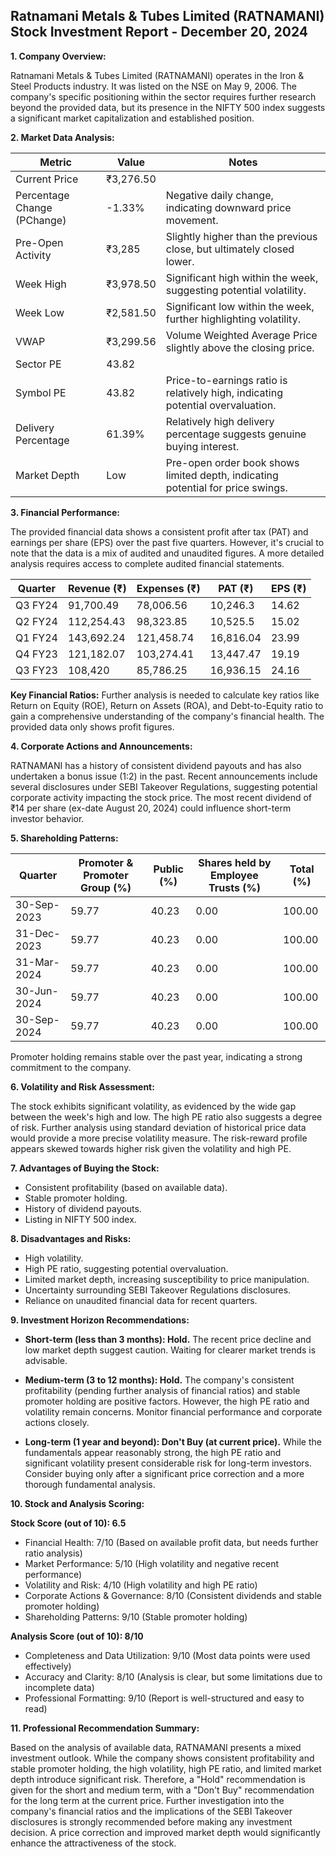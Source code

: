 ## Ratnamani Metals & Tubes Limited (RATNAMANI) Stock Investment Report - December 20, 2024

**1. Company Overview:**

Ratnamani Metals & Tubes Limited (RATNAMANI) operates in the Iron & Steel Products industry.  It was listed on the NSE on May 9, 2006.  The company's specific positioning within the sector requires further research beyond the provided data, but its presence in the NIFTY 500 index suggests a significant market capitalization and established position.

**2. Market Data Analysis:**

| Metric                     | Value          | Notes                                                              |
|-----------------------------|-----------------|----------------------------------------------------------------------|
| Current Price               | ₹3,276.50       |                                                                      |
| Percentage Change (PChange) | -1.33%          | Negative daily change, indicating downward price movement.           |
| Pre-Open Activity          | ₹3,285          | Slightly higher than the previous close, but ultimately closed lower.|
| Week High                   | ₹3,978.50       | Significant high within the week, suggesting potential volatility.   |
| Week Low                    | ₹2,581.50       | Significant low within the week, further highlighting volatility.    |
| VWAP                        | ₹3,299.56       | Volume Weighted Average Price slightly above the closing price.      |
| Sector PE                   | 43.82           |                                                                      |
| Symbol PE                   | 43.82           | Price-to-earnings ratio is relatively high, indicating potential overvaluation. |
| Delivery Percentage         | 61.39%          | Relatively high delivery percentage suggests genuine buying interest.|
| Market Depth                | Low              |  Pre-open order book shows limited depth, indicating potential for price swings. |


**3. Financial Performance:**

The provided financial data shows a consistent profit after tax (PAT) and earnings per share (EPS) over the past five quarters. However, it's crucial to note that the data is a mix of audited and unaudited figures.  A more detailed analysis requires access to complete audited financial statements.

| Quarter      | Revenue (₹)     | Expenses (₹)    | PAT (₹)          | EPS (₹)          |
|--------------|-----------------|-----------------|-------------------|-------------------|
| Q3 FY24      | 91,700.49       | 78,006.56       | 10,246.3         | 14.62            |
| Q2 FY24      | 112,254.43      | 98,323.85       | 10,525.5         | 15.02            |
| Q1 FY24      | 143,692.24      | 121,458.74      | 16,816.04        | 23.99            |
| Q4 FY23      | 121,182.07      | 103,274.41      | 13,447.47        | 19.19            |
| Q3 FY23      | 108,420         | 85,786.25       | 16,936.15        | 24.16            |


**Key Financial Ratios:**  Further analysis is needed to calculate key ratios like Return on Equity (ROE), Return on Assets (ROA), and Debt-to-Equity ratio to gain a comprehensive understanding of the company's financial health.  The provided data only shows profit figures.

**4. Corporate Actions and Announcements:**

RATNAMANI has a history of consistent dividend payouts and has also undertaken a bonus issue (1:2) in the past.  Recent announcements include several disclosures under SEBI Takeover Regulations, suggesting potential corporate activity impacting the stock price.  The most recent dividend of ₹14 per share (ex-date August 20, 2024) could influence short-term investor behavior.

**5. Shareholding Patterns:**

| Quarter      | Promoter & Promoter Group (%) | Public (%) | Shares held by Employee Trusts (%) | Total (%) |
|--------------|-----------------------------|------------|---------------------------------|-----------|
| 30-Sep-2023  | 59.77                        | 40.23      | 0.00                             | 100.00    |
| 31-Dec-2023  | 59.77                        | 40.23      | 0.00                             | 100.00    |
| 31-Mar-2024  | 59.77                        | 40.23      | 0.00                             | 100.00    |
| 30-Jun-2024  | 59.77                        | 40.23      | 0.00                             | 100.00    |
| 30-Sep-2024  | 59.77                        | 40.23      | 0.00                             | 100.00    |

Promoter holding remains stable over the past year, indicating a strong commitment to the company.

**6. Volatility and Risk Assessment:**

The stock exhibits significant volatility, as evidenced by the wide gap between the week's high and low.  The high PE ratio also suggests a degree of risk.  Further analysis using standard deviation of historical price data would provide a more precise volatility measure.  The risk-reward profile appears skewed towards higher risk given the volatility and high PE.

**7. Advantages of Buying the Stock:**

* Consistent profitability (based on available data).
* Stable promoter holding.
* History of dividend payouts.
* Listing in NIFTY 500 index.

**8. Disadvantages and Risks:**

* High volatility.
* High PE ratio, suggesting potential overvaluation.
* Limited market depth, increasing susceptibility to price manipulation.
* Uncertainty surrounding SEBI Takeover Regulations disclosures.
* Reliance on unaudited financial data for recent quarters.

**9. Investment Horizon Recommendations:**

* **Short-term (less than 3 months): Hold.** The recent price decline and low market depth suggest caution.  Waiting for clearer market trends is advisable.

* **Medium-term (3 to 12 months): Hold.**  The company's consistent profitability (pending further analysis of financial ratios) and stable promoter holding are positive factors. However, the high PE ratio and volatility remain concerns.  Monitor financial performance and corporate actions closely.

* **Long-term (1 year and beyond): Don't Buy (at current price).**  While the fundamentals appear reasonably strong, the high PE ratio and significant volatility present considerable risk for long-term investors.  Consider buying only after a significant price correction and a more thorough fundamental analysis.


**10. Stock and Analysis Scoring:**

**Stock Score (out of 10): 6.5**

* Financial Health: 7/10 (Based on available profit data, but needs further ratio analysis)
* Market Performance: 5/10 (High volatility and negative recent performance)
* Volatility and Risk: 4/10 (High volatility and high PE ratio)
* Corporate Actions & Governance: 8/10 (Consistent dividends and stable promoter holding)
* Shareholding Patterns: 9/10 (Stable promoter holding)

**Analysis Score (out of 10): 8/10**

* Completeness and Data Utilization: 9/10 (Most data points were used effectively)
* Accuracy and Clarity: 8/10 (Analysis is clear, but some limitations due to incomplete data)
* Professional Formatting: 9/10 (Report is well-structured and easy to read)


**11. Professional Recommendation Summary:**

Based on the analysis of available data, RATNAMANI presents a mixed investment outlook. While the company shows consistent profitability and stable promoter holding, the high volatility, high PE ratio, and limited market depth introduce significant risk.  Therefore, a "Hold" recommendation is given for the short and medium term, with a "Don't Buy" recommendation for the long term at the current price.  Further investigation into the company's financial ratios and the implications of the SEBI Takeover disclosures is strongly recommended before making any investment decision.  A price correction and improved market depth would significantly enhance the attractiveness of the stock.
